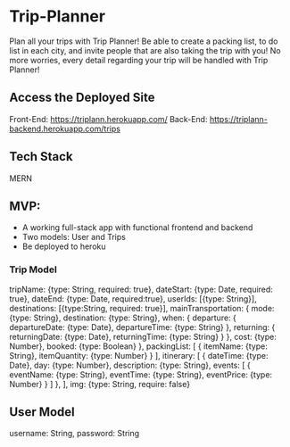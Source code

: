 # Trip-Planner
Plan all your trips with Trip Planner! Be able to create a packing list, to do list in each city, and invite people that are also taking the trip with you! No more worries, every detail regarding your trip will be handled with Trip Planner!

## Access the Deployed Site
Front-End:
https://triplann.herokuapp.com/
Back-End:
https://triplann-backend.herokuapp.com/trips

## Tech Stack
MERN

## MVP:
- A working full-stack app with functional frontend and backend
- Two models: User and Trips
- Be deployed to heroku

### Trip Model
tripName: {type: String, required: true},
dateStart: {type: Date, required: true},
dateEnd: {type: Date, required:true},
userIds: [{type: String}],
destinations: [{type:String, required: true}],
mainTransportation: {
    mode: {type: String},
    destination: {type: String},
    when: {
        departure: {
           departureDate: {type: Date},
           departureTime: {type: String}
        },
        returning: {
            returningDate: {type: Date},
            returningTime: {type: String}
        }
    },
    cost: {type: Number},
    booked: {type: Boolean}
},
packingList: [
    {
        itemName: {type: String},
        itemQuantity: {type: Number}
    }
],
itinerary: [
    {
        dateTime: {type: Date},
        day: {type: Number},
        description: {type: String},
        events: [
            {
                eventName: {type: String},
                eventTime: {type: String},
                eventPrice: {type: Number}
            }
        ]
    },
],
img: {type: String, require: false}
  
  ## User Model
  username: String,
  password: String
